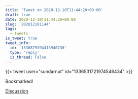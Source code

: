 ```yaml
---
title: 'Tweet on 2020-12-10T11:44:20+00:00'
draft: true
date: 2020-12-10T11:44:20+00:00
slug: '202012101144'
tags:
  - tweets
is_tweet: true
tweet_info:
  id: '1336879394413940736'
  type: 'reply'
  is_thread: False
---
```




{{< tweet user="sundarnut" id="1336531721974546434" >}}

Bookmarked!

[Discussion](https://x.com/sytelus/status/1336879394413940736)
